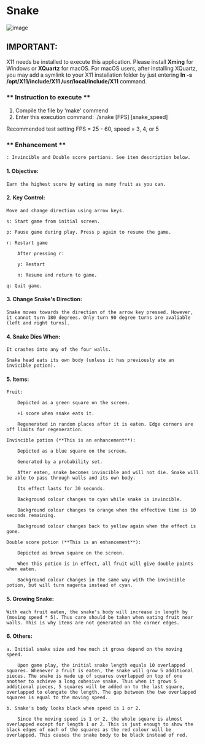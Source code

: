 # Snake

![image](https://user-images.githubusercontent.com/28790865/117322335-ea3c2800-ae5b-11eb-8f59-c0eb6a1e66c3.png)



## IMPORTANT: 
X11 needs be installed to execute this application. Please install **Xming** for Windows or **XQuartz** for macOS. 
For macOS users, after installing XQuartz, you may add a symlink to your X11 installation folder by just entering
**ln -s /opt/X11/include/X11 /usr/local/include/X11**  command.



### ** Instruction to execute **

1. Compile the file by 'make' commend
2. Enter this execution command: ./snake [FPS] [snake_speed] 

Recommended test setting FPS = 25 - 60, speed = 3, 4, or 5



### ** Enhancement **

	: Invincible and Double score portions. See item description below.


#### 1. Objective: 

	Earn the highest score by eating as many fruit as you can.


#### 2. Key Control:

	Move and change direction using arrow keys.

	s: Start game from initial screen.

	p: Pause game during play. Press p again to resume the game.

	r: Restart game

		After pressing r:

		y: Restart 

		n: Resume and return to game.

	q: Quit game.

#### 3. Change Snake's Direction:

	Snake moves towards the direction of the arrow key pressed. However, it cannot turn 180 degrees. Only turn 90 degree turns are avaliable (left and right turns).

#### 4. Snake Dies When:

	It crashes into any of the four walls.

	Snake head eats its own body (unless it has previously ate an invicible potion).


#### 5. Items:

	Fruit: 

		Depicted as a green square on the screen. 

		+1 score when snake eats it.

		Regenerated in random places after it is eaten. Edge corners are off limits for regeneration.

	Invincible potion (**This is an enhancement**):

		Depicted as a blue square on the screen.

		Generated by a probability set.

		After eaten, snake becomes invincible and will not die. Snake will be able to pass through walls and its own body.

		Its effect lasts for 30 seconds.

		Background colour changes to cyan while snake is invincible.

		Background colour changes to orange when the effective time is 10 seconds remaining.

		Background colour changes back to yellow again when the effect is gone.

	Double score potion (**This is an enhancement**):

		Depicted as brown square on the screen.

		When this potion is in effect, all fruit will give double points when eaten.

		Background colour changes in the same way with the invincible potion, but will turn magenta instead of cyan. 

#### 5. Growing Snake:

	With each fruit eaten, the snake's body will increase in length by (moving speed * 5). Thus care should be taken when eating fruit near walls. This is why items are not generated on the corner edges.



#### 6. Others:

	a. Initial snake size and how much it grows depend on the moving speed.

		Upon game play, the initial snake length equals 10 overlapped squares. Whenever a fruit is eaten, the snake will grow 5 additional pieces. The snake is made up of squares overlapped on top of one another to achieve a long cohesive snake. Thus when it grows 5 additional pieces, 5 squares will be added on to the last square, overlapped to elongate the length. The gap between the two overlapped squares is equal to the moving speed.

	b. Snake's body looks black when speed is 1 or 2.

		Since the moving speed is 1 or 2, the whole square is almost overlapped except for length 1 or 2. This is just enough to show the black edges of each of the squares as the red colour will be overlapped. This causes the snake body to be black instead of red.

